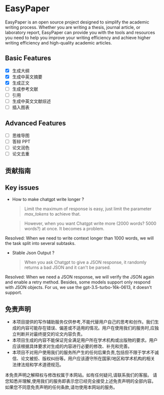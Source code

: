 # EasyPaper

EasyPaper is an open source project designed to simplify the academic writing process. Whether you are writing a thesis, journal article, or laboratory report, EasyPaper can provide you with the tools and resources you need to help you improve your writing efficiency and achieve higher writing efficiency and high-quality academic articles.

## Basic Features

- [x] 生成大纲
- [x] 生成中英文摘要
- [x] 生成正文
- [ ] 生成参考文献
- [ ] 引用
- [ ] 生成中英文文献综述
- [ ] 插入图表

## Advanced Features

- [ ] 思维导图
- [ ] 答辩 PPT
- [ ] 论文润色
- [ ] 论文去重

## 贡献指南

## Key issues

- How to make chatgpt write longer ?

  > Limit the maximum of response is easy, just limit the parameter _max_tokens_ to achieve that.

  > However, when you want Chatgpt write more (2000 words? 5000 words?) at once. It becomes a problem.

Resolved: When we need to write context longer than 1000 words, we will the task split into several subtasks.

- Stable Json Output ?

  > When you ask Chatgpt to give a JSON response, it randomly returns a bad JSON and it can't be parsed.

Resolved: When we need a JSON response, we will verify the JSON again and enable a retry method. Besides, some models support only respond with JSON objects. For us, we use the gpt-3.5-turbo-16k-0613, it doesn't support.

## 免责声明

- 本项目提供的写作辅助服务仅供参考,不能代替用户自己的思考和创作。我们生成的内容可能存在错误、偏差或不适用的情况。用户在使用我们的服务时,应独立判断并对最终提交的论文内容负责。
- 本项目生成的内容不能保证完全满足用户所在学术机构或出版物的要求。用户应该根据具体要求对生成的内容进行必要的修改、补充和完善。
- 本项目不对用户使用我们的服务所产生的任何后果负责,包括但不限于学术不诚信、论文被拒、版权纠纷等。用户应该遵守所在国家/地区和学术机构的相关法律法规和学术道德规范。

本免责声明之解释权与修改权属于本网站。如有任何疑问,请联系我们的客服。
请您知悉并理解,使用我们的服务即表示您已经完全接受上述免责声明的全部内容。如果您不同意免责声明的任何条款,请勿使用本网站的服务。

